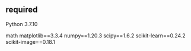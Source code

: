 ## required
Python 3.7.10

math
matplotlib==3.3.4
numpy==1.20.3
scipy==1.6.2
scikit-learn==0.24.2
scikit-image==0.18.1